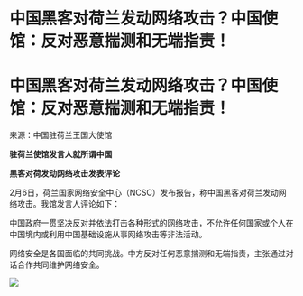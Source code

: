 # 中国黑客对荷兰发动网络攻击？中国使馆：反对恶意揣测和无端指责！

# 中国黑客对荷兰发动网络攻击？中国使馆：反对恶意揣测和无端指责！

来源：中国驻荷兰王国大使馆

**驻荷兰使馆发言人就所谓中国**

**黑客对荷发动网络攻击发表评论**

2月6日，荷兰国家网络安全中心（NCSC）发布报告，称中国黑客对荷兰发动网络攻击。我馆发言人评论如下：

中国政府一贯坚决反对并依法打击各种形式的网络攻击，不允许任何国家或个人在中国境内或利用中国基础设施从事网络攻击等非法活动。

网络安全是各国面临的共同挑战。中方反对任何恶意揣测和无端指责，主张通过对话合作共同维护网络安全。

![](https://inews.gtimg.com/om_bt/OHWklM7eaBmBy_RZxqMiqpoxAcTbTgGVjdjplB8SN5QUQAA/1000)

